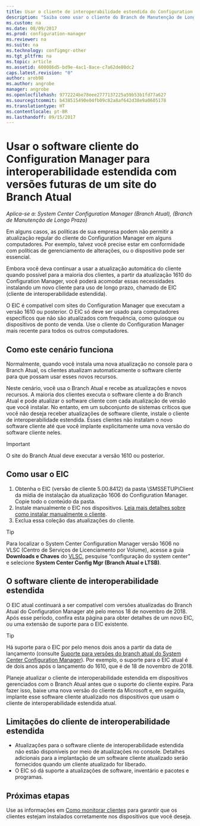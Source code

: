 ```yaml
---
title: Usar o cliente de interoperabilidade estendida do Configuration Manager com o Branch Atual | Microsoft Docs
description: "Saiba como usar o cliente do Branch de Manutenção de Longo Prazo do Configuration Manager com um site do Branch Atual."
ms.custom: na
ms.date: 08/09/2017
ms.prod: configuration-manager
ms.reviewer: na
ms.suite: na
ms.technology: configmgr-other
ms.tgt_pltfrm: na
ms.topic: article
ms.assetid: 600086d5-bd9e-4ac1-8ace-c7a62de80dc2
caps.latest.revision: "0"
author: arob98
ms.author: angrobe
manager: angrobe
ms.openlocfilehash: 9772224be78eee2777137225a59b53b1fd77a627
ms.sourcegitcommit: b438515490e04fb09c82a8af642d38e9a0605178
ms.translationtype: HT
ms.contentlocale: pt-BR
ms.lasthandoff: 09/15/2017
---
```

# <a name="use-the-configuration-manager-client-software-for-extended-interoperability-with-future-versions-of-a-current-branch-site"></a>Usar o software cliente do Configuration Manager para interoperabilidade estendida com versões futuras de um site do Branch Atual

*Aplica-se a: System Center Configuration Manager (Branch Atual), (Branch de Manutenção de Longo Prazo)*  

Em alguns casos, as políticas de sua empresa podem não permitir a atualização regular do cliente do Configuration Manager em alguns computadores. Por exemplo, talvez você precise estar em conformidade com políticas de gerenciamento de alterações, ou o dispositivo pode ser essencial.

Embora você deva continuar a usar a atualização automática do cliente quando possível para a maioria dos clientes, a partir da atualização 1610 do Configuration Manager, você poderá acomodar essas necessidades instalando um novo cliente para uso de longo prazo, chamado de EIC (cliente de interoperabilidade estendida).

O EIC é compatível com sites do Configuration Manager que executam a versão 1610 ou posterior. O EIC só deve ser usado para computadores específicos que não são atualizados com frequência, como quiosque ou dispositivos de ponto de venda. Use o cliente do Configuration Manager mais recente para todos os outros computadores.

## <a name="how-this-scenario-works"></a>Como este cenário funciona

Normalmente, quando você instala uma nova atualização no console para o Branch Atual, os clientes atualizam automaticamente o software cliente para que possam usar esses novos recursos.

Neste cenário, você usa o Branch Atual e recebe as atualizações e novos recursos. A maioria dos clientes executa o software cliente a do Branch Atual e pode atualizar o software cliente com cada atualização de versão que você instalar. No entanto, em um subconjunto de sistemas críticos que você não deseja receber atualizações de software cliente, instale o cliente de interoperabilidade estendida. Esses clientes não instalam o novo software cliente até que você implante explicitamente uma nova versão do software cliente neles.

>[!IMPORTANT]
>O site do Branch Atual deve executar a versão 1610 ou posterior.

## <a name="how-to-use-the-eic"></a>Como usar o EIC

1. Obtenha o EIC (versão de cliente 5.00.8412) da pasta \SMSSETUP\Client da mídia de instalação da atualização 1606 do Configuration Manager. Copie todo o conteúdo da pasta.
2. Instale manualmente o EIC nos dispositivos. [Leia mais detalhes sobre como instalar manualmente o cliente](/sccm/core/clients/deploy/deploy-clients-to-windows-computers#BKMK_Manual).
3. Exclua essa coleção das atualizações do cliente.

>[!TIP]
>Para localizar o System Center Configuration Manager versão 1606 no VLSC (Centro de Serviços de Licenciamento por Volume), acesse a guia **Downloads e Chaves** do [VLSC](https://www.microsoft.com/Licensing/servicecenter/Downloads/DownloadsAndKeys.aspx), pesquise “configuração do system center” e selecione **System Center Config Mgr (Branch Atual e LTSB)**.

## <a name="the-extended-interoperability-client-software"></a>O software cliente de interoperabilidade estendida

O EIC atual continuará a ser compatível com versões atualizadas do Branch Atual do Configuration Manager até pelo menos 18 de novembro de 2018. Após esse período, confira esta página para obter detalhes de um novo EIC, ou uma extensão de suporte para o EIC existente.

>[!TIP]
>Há suporte para o EIC por pelo menos dois anos a partir da data de lançamento (consulte [Suporte para versões do branch atual do System Center Configuration Manager](/sccm/core/servers/manage/current-branch-versions-supported)). Por exemplo, o suporte para o EIC atual é de dois anos após o lançamento do 1610, que é de 18 de novembro de 2018.

Planeje atualizar o cliente de interoperabilidade estendida em dispositivos gerenciados com o Branch Atual antes que o suporte do cliente expire. Para fazer isso, baixe uma nova versão do cliente da Microsoft e, em seguida, implante esse software cliente atualizado nos dispositivos que usam o cliente de interoperabilidade estendida atual.

## <a name="limitations-of-the-extended-interoperability-client"></a>Limitações do cliente de interoperabilidade estendida

- Atualizações para o software cliente de interoperabilidade estendida não estão disponíveis por meio de atualizações no console. Detalhes adicionais para a implantação de um software cliente atualizado serão fornecidos quando um cliente atualizado for liberado.
- O EIC só dá suporte a atualizações de software, inventário e pacotes e programas.

## <a name="next-steps"></a>Próximas etapas

Use as informações em [Como monitorar clientes](/sccm/core/clients/manage/monitor-clients) para garantir que os clientes estejam instalados corretamente nos dispositivos que você deseja.

